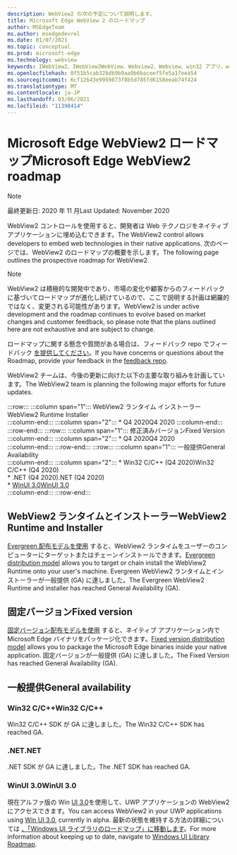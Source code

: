 ```yaml
---
description: WebView2 の次の予定について説明します。
title: Microsoft Edge WebView 2 のロードマップ
author: MSEdgeTeam
ms.author: msedgedevrel
ms.date: 01/07/2021
ms.topic: conceptual
ms.prod: microsoft-edge
ms.technology: webview
keywords: IWebView2、IWebView2WebView、Webview2、Webview、win32 アプリ、win32、edge、ICoreWebView2、ICoreWebView2Host、ブラウザー コントロール、エッジ html
ms.openlocfilehash: 0f51b5cab32bdb9b9aa9b6baceef5fe5a17eea54
ms.sourcegitcommit: 6cf12643e9959873f8b5d785fd6158eeab74f424
ms.translationtype: MT
ms.contentlocale: ja-JP
ms.lasthandoff: 03/06/2021
ms.locfileid: "11398414"
---
```

# <a name="microsoft-edge-webview2-roadmap"></a><span data-ttu-id="8a4db-104">Microsoft Edge WebView2 ロードマップ</span><span class="sxs-lookup"><span data-stu-id="8a4db-104">Microsoft Edge WebView2 roadmap</span></span>  

> [!NOTE]
> <span data-ttu-id="8a4db-105">最終更新日: 2020 年 11 月</span><span class="sxs-lookup"><span data-stu-id="8a4db-105">Last Updated:  November 2020</span></span>  

<span data-ttu-id="8a4db-106">WebView2 コントロールを使用すると、開発者は Web テクノロジをネイティブ アプリケーションに埋め込むできます。</span><span class="sxs-lookup"><span data-stu-id="8a4db-106">The WebView2 control allows developers to embed web technologies in their native applications.</span></span>  <span data-ttu-id="8a4db-107">次のページでは、WebView2 のロードマップの概要を示します。</span><span class="sxs-lookup"><span data-stu-id="8a4db-107">The following page outlines the prospective roadmap for WebView2.</span></span>  

> [!NOTE]
> <span data-ttu-id="8a4db-108">WebView2 は積極的な開発中であり、市場の変化や顧客からのフィードバックに基づいてロードマップが進化し続けているので、ここで説明する計画は網羅的ではなく、変更される可能性があります。</span><span class="sxs-lookup"><span data-stu-id="8a4db-108">WebView2 is under active development and the roadmap continues to evolve based on market changes and customer feedback, so please note that the plans outlined here are not exhaustive and are subject to change.</span></span>  

<span data-ttu-id="8a4db-109">ロードマップに関する懸念や質問がある場合は、フィードバック repo でフィードバック [を提供してください][GithubMicrosoftedgeWebviewfeedbackMain]。</span><span class="sxs-lookup"><span data-stu-id="8a4db-109">If you have concerns or questions about the Roadmap, provide your feedback in the [feedback repo][GithubMicrosoftedgeWebviewfeedbackMain].</span></span>  

<span data-ttu-id="8a4db-110">WebView2 チームは、今後の更新に向けた以下の主要な取り組みを計画しています。</span><span class="sxs-lookup"><span data-stu-id="8a4db-110">The WebView2 team is planning the following major efforts for future updates.</span></span>  

:::row:::
   :::column span="1":::
      <span data-ttu-id="8a4db-111">WebView2 ランタイム インストーラー</span><span class="sxs-lookup"><span data-stu-id="8a4db-111">WebView2 Runtime Installer</span></span>  
   :::column-end:::
   :::column span="2":::
      *   <span data-ttu-id="8a4db-112">Q4 2020</span><span class="sxs-lookup"><span data-stu-id="8a4db-112">Q4 2020</span></span>
   :::column-end:::
:::row-end:::
:::row:::
   :::column span="1":::
      <span data-ttu-id="8a4db-113">修正済みバージョン</span><span class="sxs-lookup"><span data-stu-id="8a4db-113">Fixed Version</span></span>  
   :::column-end:::
   :::column span="2":::
      *   <span data-ttu-id="8a4db-114">Q4 2020</span><span class="sxs-lookup"><span data-stu-id="8a4db-114">Q4 2020</span></span>  
   :::column-end:::
:::row-end:::
:::row:::
   :::column span="1":::
      <span data-ttu-id="8a4db-115">一般提供</span><span class="sxs-lookup"><span data-stu-id="8a4db-115">General Availability</span></span>  
   :::column-end:::
   :::column span="2":::
      *   <span data-ttu-id="8a4db-116">Win32 C/C++ \(Q4 2020\)</span><span class="sxs-lookup"><span data-stu-id="8a4db-116">Win32 C/C++ \(Q4 2020\)</span></span>  
      *   <span data-ttu-id="8a4db-117">.NET \(Q4 2020\)</span><span class="sxs-lookup"><span data-stu-id="8a4db-117">.NET \(Q4 2020\)</span></span>  
      *   [<span data-ttu-id="8a4db-118">WinUI 3.0</span><span class="sxs-lookup"><span data-stu-id="8a4db-118">WinUI 3.0</span></span>][GithubMicrosoftUiXamlRoadmap]  
   :::column-end:::
:::row-end:::  

## <a name="webview2-runtime-and-installer"></a><span data-ttu-id="8a4db-119">WebView2 ランタイムとインストーラー</span><span class="sxs-lookup"><span data-stu-id="8a4db-119">WebView2 Runtime and Installer</span></span>  

<span data-ttu-id="8a4db-120">[Evergreen 配布モデルを使用][ConceptDistributionEvergreenModel] すると、WebView2 ランタイムをユーザーのコンピューターにターゲットまたはチェーンインストールできます。</span><span class="sxs-lookup"><span data-stu-id="8a4db-120">[Evergreen distribution model][ConceptDistributionEvergreenModel] allows you to target or chain install the WebView2 Runtime onto your user's machine.</span></span>  <span data-ttu-id="8a4db-121">Evergreen WebView2 ランタイムとインストーラーが一般提供 \(GA\) に達しました。</span><span class="sxs-lookup"><span data-stu-id="8a4db-121">The Evergreen WebView2 Runtime and installer has reached General Availability \(GA\).</span></span>  

## <a name="fixed-version"></a><span data-ttu-id="8a4db-122">固定バージョン</span><span class="sxs-lookup"><span data-stu-id="8a4db-122">Fixed version</span></span>  

<span data-ttu-id="8a4db-123">[固定バージョン配布モデルを使用][ConceptsDistributionFixedVersionModel] すると、ネイティブ アプリケーション内で Microsoft Edge バイナリをパッケージ化できます。</span><span class="sxs-lookup"><span data-stu-id="8a4db-123">[Fixed version distribution model][ConceptsDistributionFixedVersionModel] allows you to package the Microsoft Edge binaries inside your native application.</span></span>  <span data-ttu-id="8a4db-124">固定バージョンが一般提供 \(GA\) に達しました。</span><span class="sxs-lookup"><span data-stu-id="8a4db-124">The Fixed Version has reached General Availability \(GA\).</span></span>  

## <a name="general-availability"></a><span data-ttu-id="8a4db-125">一般提供</span><span class="sxs-lookup"><span data-stu-id="8a4db-125">General availability</span></span>  

### <a name="win32-cc"></a><span data-ttu-id="8a4db-126">Win32 C/C++</span><span class="sxs-lookup"><span data-stu-id="8a4db-126">Win32 C/C++</span></span>  

<span data-ttu-id="8a4db-127">Win32 C/C++ SDK が GA に達しました。</span><span class="sxs-lookup"><span data-stu-id="8a4db-127">The Win32 C/C++ SDK has reached GA.</span></span>  

### <a name="net"></a><span data-ttu-id="8a4db-128">.NET</span><span class="sxs-lookup"><span data-stu-id="8a4db-128">.NET</span></span>  

<span data-ttu-id="8a4db-129">.NET SDK が GA に達しました。</span><span class="sxs-lookup"><span data-stu-id="8a4db-129">The .NET SDK has reached GA.</span></span> 

### <a name="winui-30"></a><span data-ttu-id="8a4db-130">WinUI 3.0</span><span class="sxs-lookup"><span data-stu-id="8a4db-130">WinUI 3.0</span></span>  

<span data-ttu-id="8a4db-131">現在アルファ版の Win [UI 3.0][UwpToolkitsWinui3Index]を使用して、UWP アプリケーションの WebView2 にアクセスできます。</span><span class="sxs-lookup"><span data-stu-id="8a4db-131">You can access WebView2 in your UWP applications using [Win UI 3.0][UwpToolkitsWinui3Index], currently in alpha.</span></span>  <span data-ttu-id="8a4db-132">最新の状態を維持する方法の詳細については [、「Windows UI ライブラリのロードマップ」に移動します][GithubMicrosoftUiXamlRoadmap]。</span><span class="sxs-lookup"><span data-stu-id="8a4db-132">For more information about keeping up to date, navigate to [Windows UI Library Roadmap][GithubMicrosoftUiXamlRoadmap].</span></span>  

<!-- links -->  

[ConceptDistributionEvergreenModel]: ./concepts/distribution.md#evergreen-distribution-mode "Evergreen 配布モデル - WebView2 を使用したアプリケーションの|Microsoft Docs"  
[ConceptsDistributionFixedVersionModel]: ./concepts/distribution.md#fixed-version-distribution-mode "固定バージョン配布モデル - WebView2 を使用したアプリケーションの|Microsoft Docs"  

[UwpToolkitsWinui3Index]: /uwp/toolkits/winui3/index "Windows UI ライブラリ 3.0 プレビュー 1 (2020 年 5 月) |Microsoft Docs"  

[GithubMicrosoftedgeWebviewfeedbackMain]: https://github.com/MicrosoftEdge/WebViewFeedback "WebView フィードバック - MicrosoftEdge/WebViewFeedback | GitHub"  

[GithubMicrosoftUiXamlRoadmap]: https://github.com/microsoft/microsoft-ui-xaml/blob/master/docs/roadmap.md "Windows UI ライブラリのロードマップ - microsoft/microsoft-ui-xaml |GitHub"  
